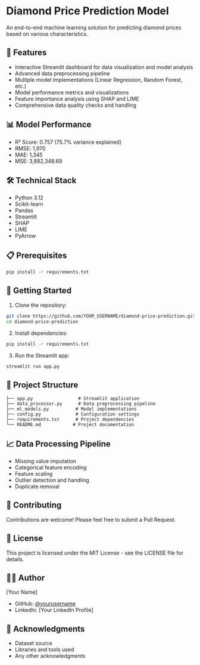 # Diamond Price Prediction Model

An end-to-end machine learning solution for predicting diamond prices based on various characteristics.

## 🚀 Features

- Interactive Streamlit dashboard for data visualization and model analysis
- Advanced data preprocessing pipeline
- Multiple model implementations (Linear Regression, Random Forest, etc.)
- Model performance metrics and visualizations
- Feature importance analysis using SHAP and LIME
- Comprehensive data quality checks and handling

## 📊 Model Performance

- R² Score: 0.757 (75.7% variance explained)
- RMSE: 1,970
- MAE: 1,345
- MSE: 3,882,348.69

## 🛠️ Technical Stack

- Python 3.12
- Scikit-learn
- Pandas
- Streamlit
- SHAP
- LIME
- PyArrow

## 📋 Prerequisites

```bash
pip install -r requirements.txt
```

## 🚀 Getting Started

1. Clone the repository:
```bash
git clone https://github.com/YOUR_USERNAME/diamond-price-prediction.git
cd diamond-price-prediction
```

2. Install dependencies:
```bash
pip install -r requirements.txt
```

3. Run the Streamlit app:
```bash
streamlit run app.py
```

## 📁 Project Structure

```
├── app.py                 # Streamlit application
├── data_processor.py      # Data preprocessing pipeline
├── ml_models.py          # Model implementations
├── config.py             # Configuration settings
├── requirements.txt      # Project dependencies
└── README.md            # Project documentation
```

## 📈 Data Processing Pipeline

- Missing value imputation
- Categorical feature encoding
- Feature scaling
- Outlier detection and handling
- Duplicate removal

## 🤝 Contributing

Contributions are welcome! Please feel free to submit a Pull Request.

## 📝 License

This project is licensed under the MIT License - see the LICENSE file for details.

## 👨‍💻 Author

[Your Name]
- GitHub: [@yourusername](https://github.com/yourusername)
- LinkedIn: [Your LinkedIn Profile]

## 🙏 Acknowledgments

- Dataset source
- Libraries and tools used
- Any other acknowledgments 